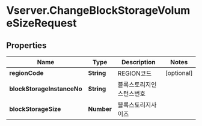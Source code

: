 # Vserver.ChangeBlockStorageVolumeSizeRequest

## Properties
Name | Type | Description | Notes
------------ | ------------- | ------------- | -------------
**regionCode** | **String** | REGION코드 | [optional] 
**blockStorageInstanceNo** | **String** | 블록스토리지인스턴스번호 | 
**blockStorageSize** | **Number** | 블록스토리지사이즈 | 


